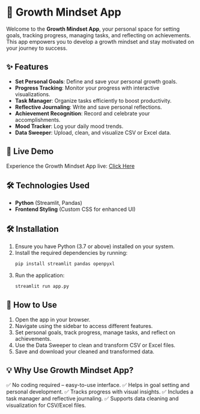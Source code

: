 # 🌱 Growth Mindset App

Welcome to the **Growth Mindset App**, your personal space for setting goals, tracking progress, managing tasks, and reflecting on achievements. This app empowers you to develop a growth mindset and stay motivated on your journey to success.

## ✨ Features

- **Set Personal Goals**: Define and save your personal growth goals.
- **Progress Tracking**: Monitor your progress with interactive visualizations.
- **Task Manager**: Organize tasks efficiently to boost productivity.
- **Reflective Journaling**: Write and save personal reflections.
- **Achievement Recognition**: Record and celebrate your accomplishments.
- **Mood Tracker**: Log your daily mood trends.
- **Data Sweeper**: Upload, clean, and visualize CSV or Excel data.

## 🚀 Live Demo
Experience the Growth Mindset App live: [Click Here](https://growth-mindset-by-hurmat-ayub.streamlit.app/)

## 🛠 Technologies Used

- **Python** (Streamlit, Pandas)
- **Frontend Styling** (Custom CSS for enhanced UI)

## 🛠 Installation

1. Ensure you have Python (3.7 or above) installed on your system.
2. Install the required dependencies by running:
   ```sh
   pip install streamlit pandas openpyxl
   ```
3. Run the application:
   ```sh
   streamlit run app.py
   ```

## 📌 How to Use

1. Open the app in your browser.
2. Navigate using the sidebar to access different features.
3. Set personal goals, track progress, manage tasks, and reflect on achievements.
4. Use the Data Sweeper to clean and transform CSV or Excel files.
5. Save and download your cleaned and transformed data.

## 💡 Why Use Growth Mindset App?

✅ No coding required – easy-to-use interface.
✅ Helps in goal setting and personal development.
✅ Tracks progress with visual insights.
✅ Includes a task manager and reflective journaling.
✅ Supports data cleaning and visualization for CSV/Excel files.



